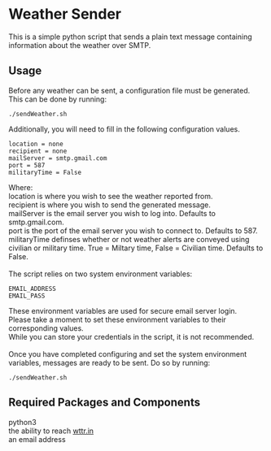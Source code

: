 # Weather Sender

This is a simple python script that sends a plain text message containing information about the weather over SMTP.

## Usage ##

Before any weather can be sent, a configuration file must be generated. <br />
This can be done by running:
```
./sendWeather.sh
```
Additionally, you will need to fill in the following configuration values. <br />
```
location = none
recipient = none
mailServer = smtp.gmail.com
port = 587 
militaryTime = False
```
Where: <br />
location is where you wish to see the weather reported from. <br />
recipient is where you wish to send the generated message. <br />
mailServer is the email server you wish to log into. Defaults to smtp.gmail.com. <br />
port is the port of the email server you wish to connect to. Defaults to 587. <br />
militaryTime definses whether or not weather alerts are conveyed using civilian or military time.
True = Miltary time, False = Civilian time. Defaults to False. <br />
<br />
The script relies on two system environment variables: <br />
```
EMAIL_ADDRESS
EMAIL_PASS
```
These environment variables are used for secure email server login. <br />
Please take a moment to set these environment variables to their corresponding values. <br />
While you can store your credentials in the script, it is not recommended. <br />
<br />
Once you have completed configuring and set the system environment variables, messages are ready to be sent.
Do so by running:
```
./sendWeather.sh
```

## Required Packages and Components ##
python3 <br />
the ability to reach [wttr.in](https://wttr.in) <br />
an email address
